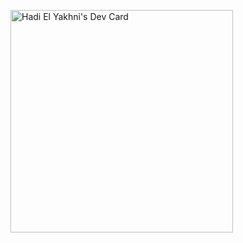 
<a href="https://app.daily.dev/hadielyakhni"><img src="https://api.daily.dev/devcards/v2/_uD_wBmqe.png?type=default&r=jvo" width="356" alt="Hadi El Yakhni's Dev Card"/></a>
